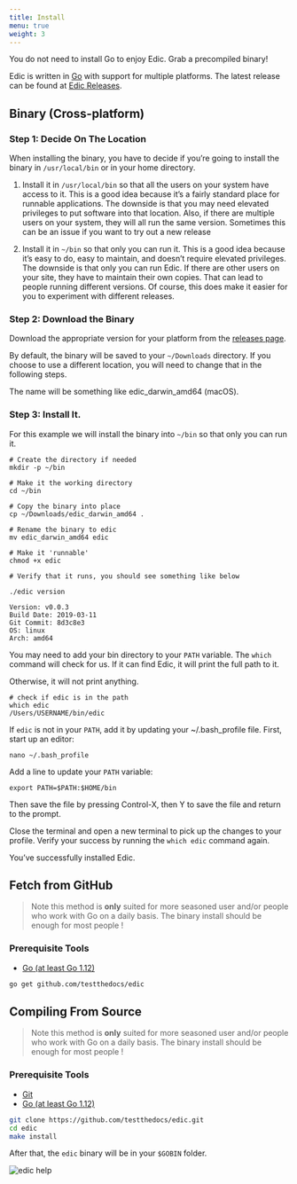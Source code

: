 ```yaml
---
title: Install
menu: true
weight: 3
---
```


You do not need to install Go to enjoy Edic.
Grab a precompiled binary!

Edic is written in [Go](https://golang.org/) with support for multiple platforms.
The latest release can be found at [Edic Releases](https://github.com/testthedocs/edic/releases).

## Binary (Cross-platform)

### Step 1: Decide On The Location

When installing the binary, you have to decide if you’re going to install the binary in `/usr/local/bin` or in your home directory.

1. Install it in `/usr/local/bin` so that all the users on your system have access to it.
This is a good idea because it’s a fairly standard place for runnable applications.
The downside is that you may need elevated privileges to put software into that location.
Also, if there are multiple users on your system, they will all run the same version.
Sometimes this can be an issue if you want to try out a new release

2. Install it in `~/bin` so that only you can run it.
This is a good idea because it’s easy to do, easy to maintain, and doesn’t require elevated privileges.
The downside is that only you can run Edic.
If there are other users on your site, they have to maintain their own copies.
That can lead to people running different versions.
Of course, this does make it easier for you to experiment with different releases.

### Step 2: Download the Binary

Download the appropriate version for your platform from the [releases page](https://github.com/testthedocs/edic/releases).

By default, the binary will be saved to your `~/Downloads` directory.
If you choose to use a different location, you will need to change that in the following steps.

The name will be something like edic_darwin_amd64 (macOS).

### Step 3: Install It.

For this example we will install the binary into `~/bin` so that only you can run it.

```shell
# Create the directory if needed
mkdir -p ~/bin

# Make it the working directory
cd ~/bin

# Copy the binary into place
cp ~/Downloads/edic_darwin_amd64 .

# Rename the binary to edic
mv edic_darwin_amd64 edic

# Make it 'runnable'
chmod +x edic

# Verify that it runs, you should see something like below

./edic version

Version: v0.0.3
Build Date: 2019-03-11
Git Commit: 8d3c8e3
OS: linux
Arch: amd64
```

You may need to add your bin directory to your `PATH` variable.
The `which` command will check for us.
If it can find Edic, it will print the full path to it.

Otherwise, it will not print anything.

```shell
# check if edic is in the path
which edic
/Users/USERNAME/bin/edic
```

If `edic` is not in your `PATH`, add it by updating your ~/.bash_profile file.
First, start up an editor:

```shell
nano ~/.bash_profile
```

Add a line to update your `PATH` variable:

```shell
export PATH=$PATH:$HOME/bin
```

Then save the file by pressing Control-X, then Y to save the file and return to the prompt.

Close the terminal and open a new terminal to pick up the changes to your profile.
Verify your success by running the `which edic` command again.

You’ve successfully installed Edic.

## Fetch from GitHub

> Note this method is **only** suited for more seasoned user and/or people who work with Go on a daily basis.
> The binary install should be enough for most people !

### Prerequisite Tools

- [Go (at least Go 1.12)](https://golang.org/)

```sh
go get github.com/testthedocs/edic
```

## Compiling From Source

> Note this method is **only** suited for more seasoned user and/or people who work with Go on a daily basis.
> The binary install should be enough for most people !

### Prerequisite Tools

- [Git](http://git-scm.com/)
- [Go (at least Go 1.12)](https://golang.org/)

```sh
git clone https://github.com/testthedocs/edic.git
cd edic
make install
```

After that, the `edic` binary will be in your `$GOBIN` folder.

![edic help](/edic-help.png "edic help")
